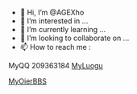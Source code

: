 - 👋 Hi, I’m @AGEXho
- 👀 I’m interested in ...
- 🌱 I’m currently learning ...
- 💞️ I’m looking to collaborate on ...
- 📫 How to reach me :

MyQQ 209363184
<a href="https://www.luogu.com.cn/user/302328">MyLuogu</a>

<a href="https://oierbbs.fun/u/AGEXwakako">MyOierBBS</a>
<!---
AGEXho/AGEXho is a ✨ special ✨ repository because its `README.md` (this file) appears on your GitHub profile.
You can click the Preview link to take a look at your changes.
--->
